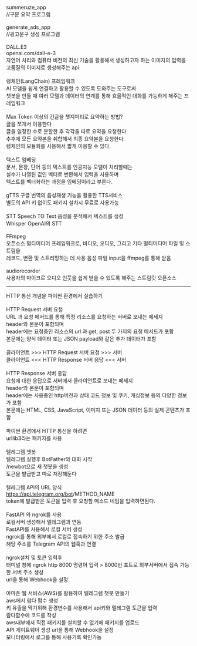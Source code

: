 summeruze_app<br/>
//구문 요약 프로그램<br/>
<br/>
generate_ads_app<br/>
//광고문구 생성 프로그램<br/>
<br/>
DALL.E3<br/>
openai.com/dall-e-3<br/>
자연어 처리와 컴퓨터 비전의 최신 기술을 활용해서 생성하고자 하는 이미지의 입력을<br/>
고품질의 이미지로 생성해주는 api<br/>
<br/>
랭체인(LangChain) 프레임워크<br/>
AI 모델을 쉽게 연결하고 활용할 수 있도록 도와주는 도구로써<br/>
챗봇을 만들 때 여러 모델과 데이터의 연계를 통해 효율적인 대화를 가능하게 해주는 프레임워크<br/>
<br/>
Max Token 이상의 긴글을 챗지피티로 요약하는 방법?<br/>
글을 쪼개서 이용한다<br/>
글을 일정한 수로 분할한 후 각각을 따로 요약을 요청한다<br/>
추후에 모든 요약본을 취합해서 최종 요약본을 요청한다.<br/>
렝체인의 모듈화를 사용해서 짧게 이용할 수 있다.<br/>
<br/>
텍스트 임베딩<br/>
문서, 문장, 단어 등의 텍스트를 인공지능 모델이 처리할때는<br/>
실수가 나열된 값인 벡터로 변환해서 입력을 사용하며<br/>
텍스트를 벡터화하는 과정을 임베딩이라고 부른다.<br/>
<br/>
gTTS 구글 번역의 음성재생 기능을 활용한 TTS서비스<br/>
별도의 API 키 없이도 패키지 설치시 무료로 사용가능<br/>
<br/>
STT  Speech TO Text 음성을 분석해서 텍스트를 생성<br/>
Whisper OpenAI의 STT<br/>
<br/>
FFmpeg<br/>
오픈소스 멀티미디어 프레임워크로, 비디오, 오디오, 그리고 기타 멀티미디어 파일 및 스트림을 <br/>
레코드, 변환 및 스트리밍하는 데 사용 음성 파일 input을 ffmpeg를 통해 받음<br/>
<br/>
audiorecorder<br/>
사용자의 마이크로 오디오 인풋을 쉽게 받을 수 있도록 해주는 스트림릿 오픈소스<br/>
***  
HTTP 통신 개념을 파이썬 환경에서 실습하기<br/>
<br/>
HTTP Request 서버 요청<br/>
URL 과 요청 메서드를 통해 특정 리소스를 요청하는 서버로 보내는 메세지<br/>
header와 본문이 포함되며<br/>
header에는 요청중인 리소스의 url 과 get, post 두 가지의 요청 메서드가 포함<br/>
본문에는 양식 데이터 또는 JSON payload와 같은 추가 데이터가 포함<br/>
<br/>
클라이언트 >>> HTTP Request 서버 요청   >>> 서버<br/>
클라이언트 <<< HTTP Response 서버 응답 <<< 서버<br/>
<br/>
HTTP Response 서버 응답<br/>
요청에 대한 응답으로 서버에서 클라이언트로 보내는 메세지<br/>
header와 본문이 포함되며<br/>
header에는 사용중인 http버전과 상태 코드 정보 및 쿠키, 캐싱정보 등의 다양한 정보가 포함<br/>
본문에는 HTML, CSS, JavaScript, 이미지 또는 JSON  데이터 등의 실제 콘텐츠가 포함<br/>
<br/>
파이썬 환경에서 HTTP 통신을 하려면<br/>
urllib3라는 패키지를 사용<br/>
<br/>
텔레그렘 챗봇<br/>
텔레그렘 실행후 BotFather와 대화 시작<br/>
/newbot으로 새 챗봇을 생성<br/>
토큰을 발급받고 따로 저장해둔다<br/>
<br/>
텔레그렘 API의 URL 양식<br/>
https://api.telegram.org/bot<token>/METHOD_NAME<br/>
token에 발급받은 토큰을 입력 후 요청할 메소드 네임을 입력하면된다.<br/>
<br/>
FastAPI 와 ngrok를 사용<br/>
로컬서버 생성해서 텔레그렘과 연동<br/>
FastAPI를 사용해서 로컬 서버 생성<br/>
ngrok를 통해 외부에서 로컬로 접속하기 위한 주소 발급<br/>
해당 주소를 Telegram API의 웹훅과 연결<br/>
<br/>
ngrok설치 및 토큰 입력후<br/>
터미널 창에 ngrok http 8000 명령어 입력 > 8000번 포트로 외부서버에서 접속 가능한 서버 주소 생성<br/>
url을 통해 Webhook을 설정<br/>
<br/>
아마존 웹 서비스(AWS)를 활용하여 텔레그렘 챗봇 만들기<br/>
aws에서 람다 함수 생성<br/>
키 유출을 막기위해 환경변수를 사용해서 api키와 텔레그램 토큰을 입력<br/>
람다함수에 코드를 작성<br/>
aws내부에서 직접 패키지를 설치할 수 없기에  패키지를 업로드<br/>
API 게이트웨이 생성
url을 통해 Webhook을 설정<br/>
모니터링에서 로그를 통해 사용기록 확인가능<br/>

